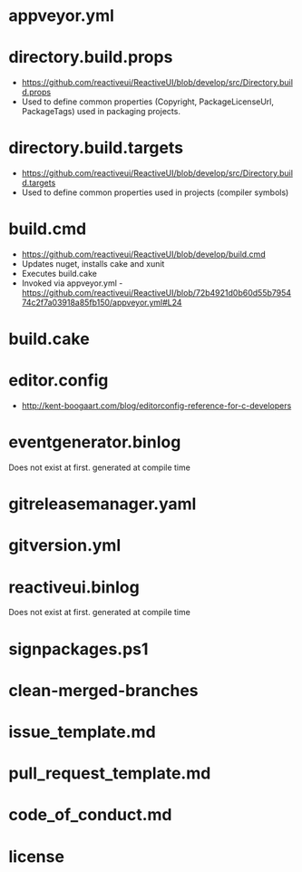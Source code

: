 
# appveyor.yml

# directory.build.props
* https://github.com/reactiveui/ReactiveUI/blob/develop/src/Directory.build.props
* Used to define common properties (Copyright, PackageLicenseUrl, PackageTags) used in packaging projects.

# directory.build.targets

* https://github.com/reactiveui/ReactiveUI/blob/develop/src/Directory.build.targets
* Used to define common properties used in projects (compiler symbols)

# build.cmd
* https://github.com/reactiveui/ReactiveUI/blob/develop/build.cmd
* Updates nuget, installs cake and xunit
* Executes build.cake
* Invoked via appveyor.yml - https://github.com/reactiveui/ReactiveUI/blob/72b4921d0b60d55b795474c2f7a03918a85fb150/appveyor.yml#L24

# build.cake

# editor.config
* http://kent-boogaart.com/blog/editorconfig-reference-for-c-developers

# eventgenerator.binlog
Does not exist at first.
generated at compile time

# gitreleasemanager.yaml

# gitversion.yml

# reactiveui.binlog
Does not exist at first.
generated at compile time

# signpackages.ps1

# clean-merged-branches

# issue_template.md

# pull_request_template.md

# code_of_conduct.md

# license
